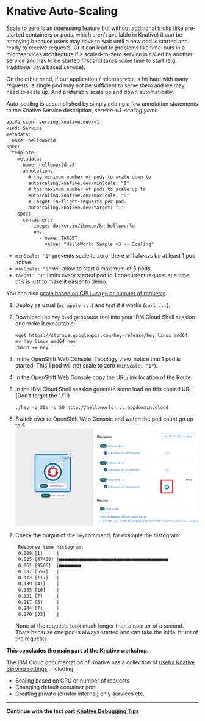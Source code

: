 # Knative Auto-Scaling

Scale to zero is an interesting feature but without additional tricks (like pre-started containers or pods, which aren't available in Knative) it can be annoying because users may have to wait until a new pod is started and ready to receive requests. Or it can lead to problems like time-outs in a microservices architecture if a scaled-to-zero service is called by another service and has to be started first and takes some time to start (e.g. traditional Java based service). 

On the other hand, if our application / microservice is hit hard with many requests, a single pod may not be sufficient to serve them and we may need to scale up. And preferably scale up and down automatically.

Auto-scaling is accomplished by simply adding a few annotation statements to the Knative Service description, *service-v3-scaling.yaml*:
```
apiVersion: serving.knative.dev/v1
kind: Service
metadata:
  name: helloworld
spec:
  template:
    metadata:
      name: helloworld-v3
      annotations:
        # the minimum number of pods to scale down to
        autoscaling.knative.dev/minScale: "1"
        # the maximum number of pods to scale up to
        autoscaling.knative.dev/maxScale: "5"
        # Target in-flight-requests per pod.
        autoscaling.knative.dev/target: "1"
    spec:
      containers:
        - image: docker.io/ibmcom/kn-helloworld
          env:
            - name: TARGET
              value: "HelloWorld Sample v3 -- Scaling"
```
* `minScale: "1"` prevents scale to zero, there will always be at least 1 pod active.
* `maxScale: "5"` will allow to start a maximum of 5 pods.
* `target: "1"` limits every started pod to 1 concurrent request at a time, this is just to make it easier to demo. 

You can also [scale based on CPU usage or number of requests](https://cloud.ibm.com/docs/containers?topic=containers-serverless-apps-knative#scale-cpu-vs-number-requests).

1. Deploy as usual (`oc apply ...`) and test if it works (`curl ...`).

1. Download the `hey` load generator tool into your IBM Cloud Shell session and make it executable:
   ```
   wget https://storage.googleapis.com/hey-release/hey_linux_amd64
   mv hey_linux_amd64 hey
   chmod +x hey
   ```
1. In the OpenShift Web Console, Topology view, notice that 1 pod is started. This 1 pod will not scale to zero (`minScale: "1"`).

1. In the OpenShift Web Console copy the URL/link location of the Route.
   
1. In the IBM Cloud Shell session generate some load on this copied URL:
   (Don't forget the './' !)
   ```
   ./hey -z 30s -c 50 http://helloworld-....appdomain.cloud   
   ```
1. Switch over to OpenShift Web Console and watch the pod count go up to 5:
   ![5 pods](images/scaleto5pods.png)
  

1. Check the output of the `hey`command, for example the histogram:
   ```
    Response time histogram:
    0.009 [1]     |
    0.035 [47400] |■■■■■■■■■■■■■■■■■■■■■■■■■■■■■■■■■■■■■■■■
    0.061 [9506]  |■■■■■■■■
    0.087 [557]   |
    0.113 [117]   |
    0.139 [41]    |
    0.165 [10]    |
    0.191 [7]     |
    0.217 [5]     |
    0.244 [7]     |
    0.270 [33]    |
   ```
   None of the requests took much longer than a quarter of a second. Thats because one pod is always started and can take the initial brunt of the requests.
  
**This concludes the main part of the Knative workshop.**   

The IBM Cloud documentation of Knative has a collection of [useful Knative Serving settings](https://cloud.ibm.com/docs/containers?topic=containers-serverless-apps-knative#knative-service-settings), including:

* Scaling based on CPU or number of requests
* Changing default container port
* Creating private (cluster internal) only services
etc.
  
---

__Continue with the last part [Knative Debugging Tips](../iks/7-Debugging.md)__